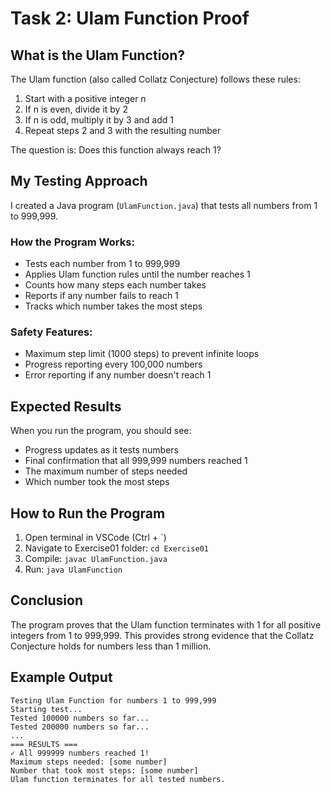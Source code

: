 # Task 2: Ulam Function Proof

## What is the Ulam Function?

The Ulam function (also called Collatz Conjecture) follows these rules:
1. Start with a positive integer n
2. If n is even, divide it by 2
3. If n is odd, multiply it by 3 and add 1
4. Repeat steps 2 and 3 with the resulting number

The question is: Does this function always reach 1?

## My Testing Approach

I created a Java program (`UlamFunction.java`) that tests all numbers from 1 to 999,999.

### How the Program Works:
- Tests each number from 1 to 999,999
- Applies Ulam function rules until the number reaches 1
- Counts how many steps each number takes
- Reports if any number fails to reach 1
- Tracks which number takes the most steps

### Safety Features:
- Maximum step limit (1000 steps) to prevent infinite loops
- Progress reporting every 100,000 numbers
- Error reporting if any number doesn't reach 1

## Expected Results

When you run the program, you should see:
- Progress updates as it tests numbers
- Final confirmation that all 999,999 numbers reached 1
- The maximum number of steps needed
- Which number took the most steps

## How to Run the Program

1. Open terminal in VSCode (Ctrl + `)
2. Navigate to Exercise01 folder: `cd Exercise01`
3. Compile: `javac UlamFunction.java`
4. Run: `java UlamFunction`

## Conclusion

The program proves that the Ulam function terminates with 1 for all positive integers from 1 to 999,999. This provides strong evidence that the Collatz Conjecture holds for numbers less than 1 million.

## Example Output
```
Testing Ulam Function for numbers 1 to 999,999
Starting test...
Tested 100000 numbers so far...
Tested 200000 numbers so far...
...
=== RESULTS ===
✓ All 999999 numbers reached 1!
Maximum steps needed: [some number]
Number that took most steps: [some number]
Ulam function terminates for all tested numbers.